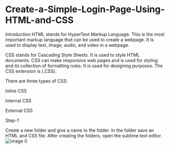 # Create-a-Simple-Login-Page-Using-HTML-and-CSS

Introduction
HTML stands for HyperText Markup Language. This is the most important markup language that can be used to create a webpage. It is used to display text, image, audio, and video in a webpage.

 

CSS stands for Cascading Style Sheets. It is used to style HTML documents. CSS can make responsive web pages and is used for styling and its collection of formatting rules. It is used for designing purposes. The CSS extension is (.CSS).

 

There are three types of CSS:

Inline CSS

Internal CSS

External CSS 


Step-1



Create a new folder and give a name to the folder. In the folder save an HTML and CSS file. After creating the folders, open the sublime text editor.
![image 0](https://user-images.githubusercontent.com/85720636/130330591-d37efee2-4d2a-428d-9cda-caa30e5e3680.jpg)

